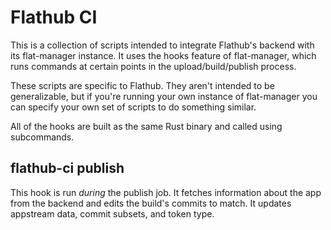 # Flathub CI

This is a collection of scripts intended to integrate Flathub's backend with its flat-manager instance. It uses the
hooks feature of flat-manager, which runs commands at certain points in the upload/build/publish process.

These scripts are specific to Flathub. They aren't intended to be generalizable, but if you're running your own
instance of flat-manager you can specify your own set of scripts to do something similar.

All of the hooks are built as the same Rust binary and called using subcommands.

## flathub-ci publish

This hook is run *during* the publish job. It fetches information about the app from the backend and edits the
build's commits to match. It updates appstream data, commit subsets, and token type.